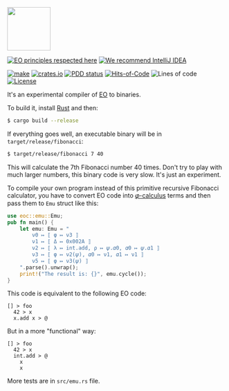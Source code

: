 <img src="https://www.yegor256.com/images/books/elegant-objects/cactus.svg" height="100px" />

[![EO principles respected here](https://www.elegantobjects.org/badge.svg)](https://www.elegantobjects.org)
[![We recommend IntelliJ IDEA](https://www.elegantobjects.org/intellij-idea.svg)](https://www.jetbrains.com/idea/)

[![make](https://github.com/yegor256/eoc/actions/workflows/cargo.yml/badge.svg)](https://github.com/yegor256/eoc/actions/workflows/cargo.yml)
[![crates.io](https://img.shields.io/crates/v/eoc.svg)](https://crates.io/crates/eoc)
[![PDD status](http://www.0pdd.com/svg?name=yegor256/eoc)](http://www.0pdd.com/p?name=yegor256/eoc)
[![Hits-of-Code](https://hitsofcode.com/github/yegor256/eoc)](https://hitsofcode.com/view/github/yegor256/eoc)
![Lines of code](https://img.shields.io/tokei/lines/github/yegor256/eoc)
[![License](https://img.shields.io/badge/license-MIT-green.svg)](https://github.com/yegor256/eoc/blob/master/LICENSE.txt)

It's an experimental compiler of [EO](https://www.eolang.org) to binaries.

To build it, install [Rust](https://www.rust-lang.org/tools/install) and then:

```bash
$ cargo build --release
```

If everything goes well, an executable binary will be in `target/release/fibonacci`:

```bash
$ target/release/fibonacci 7 40
```

This will calculate the 7th Fibonacci number 40 times.
Don't try to play with much larger numbers, this binary code is very slow. It's just an experiment.

To compile your own program instead of this primitive recursive Fibonacci calculator, you have to 
convert EO code into [𝜑-calculus](https://arxiv.org/abs/2111.13384) terms and then
pass them to `Emu` struct like this:

```rust
use eoc::emu::Emu;
pub fn main() {
    let emu: Emu = "
        ν0 ↦ ⟦ φ ↦ ν3 ⟧
        ν1 ↦ ⟦ Δ ↦ 0x002A ⟧
        ν2 ↦ ⟦ λ ↦ int.add, ρ ↦ 𝜓.𝛼0, 𝛼0 ↦ 𝜓.𝛼1 ⟧
        ν3 ↦ ⟦ φ ↦ ν2(𝜓), 𝛼0 ↦ ν1, 𝛼1 ↦ ν1 ⟧
        ν5 ↦ ⟦ φ ↦ ν3(𝜓) ⟧
    ".parse().unwrap();
    print!("The result is: {}", emu.cycle());
}
```

This code is equivalent to the following EO code:

```text
[] > foo
  42 > x
  x.add x > @
```

But in a more "functional" way:

```text
[] > foo
  42 > x
  int.add > @
    x
    x
```

More tests are in `src/emu.rs` file.
